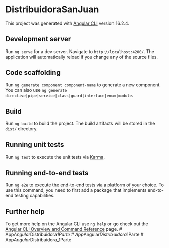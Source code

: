 # DistribuidoraSanJuan

This project was generated with [Angular CLI](https://github.com/angular/angular-cli) version 16.2.4.

## Development server

Run `ng serve` for a dev server. Navigate to `http://localhost:4200/`. The application will automatically reload if you change any of the source files.

## Code scaffolding

Run `ng generate component component-name` to generate a new component. You can also use `ng generate directive|pipe|service|class|guard|interface|enum|module`.

## Build

Run `ng build` to build the project. The build artifacts will be stored in the `dist/` directory.

## Running unit tests

Run `ng test` to execute the unit tests via [Karma](https://karma-runner.github.io).

## Running end-to-end tests

Run `ng e2e` to execute the end-to-end tests via a platform of your choice. To use this command, you need to first add a package that implements end-to-end testing capabilities.

## Further help

To get more help on the Angular CLI use `ng help` or go check out the [Angular CLI Overview and Command Reference](https://angular.io/cli) page.
#   A p p _ A n g u l a r _ D i s t r i b u i d o r a _ 1 P a r t e  
 #   A p p _ A n g u l a r _ D i s t r i b u i d o r a _ 1 P a r t e  
 #   A p p _ A n g u l a r _ D i s t r i b u i d o r a _ 1 P a r t e  
 